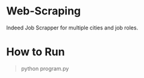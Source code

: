 # Web-Scraping
Indeed Job Scrapper for multiple cities and job roles. 

# How to Run
  > python program.py
